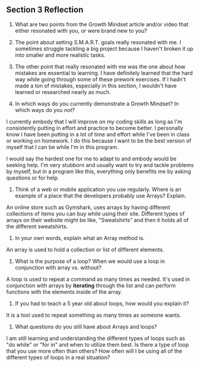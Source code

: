 ## Section 3 Reflection

1. What are two points from the Growth Mindset article and/or video that either resonated with you, or were brand new to you?

1. The point about setting S.M.A.R.T. goals really resonated with me. I sometimes struggle tackling a big project because I haven't broken it up into smaller and more realistic tasks.
2. The other point that really resonated with me was the one about how mistakes are essential to learning. I have definitely learned that the hard way while going through some of these prework exercises. If I hadn't made a ton of mistakes, especially in this section, I wouldn't have learned or researched nearly as much.

1. In which ways do you currently demonstrate a Growth Mindset? In which ways do you _not_?

I currently embody that I will improve on my coding skills as long as I'm consistently putting in effort and practice to become better. I personally know I have been putting in a lot of time and effort while I've been in class or working on homework. I do this because I want to be the best version of myself that I can be while I'm in this program.

I would say the hardest one for me to adapt to and embody would be seeking help. I'm very stubborn and usually want to try and tackle problems by myself, but in a program like this, everything only benefits me by asking questions or for help. 

1. Think of a web or mobile application you use regularly. Where is an example of a place that the developers probably use Arrays? Explain.

An online store such as Gymshark, uses arrays by having different collections of items you can buy while using their site. Different types of arrays on their website might be like, "Sweatshirts" and then it holds all of the different sweatshirts.

1. In your own words, explain what an Array method is.

An array is used to hold a collection or list of different elements.

1. What is the purpose of a loop? When we would use a loop in conjunction with array vs. without?

A loop is used to repeat a command as many times as needed. It's used in conjunction with arrays by **iterating** through the list and can perform functions with the elements inside of the array.

1. If you had to teach a 5 year old about loops, how would you explain it?

It is a tool used to repeat something as many times as someone wants.

1. What questions do you still have about Arrays and loops?

I am still learning and understanding the different types of loops such as "do while" or "for in" and when to utilize them best. Is there a type of loop that you use more often than others? How often will I be using all of the different types of loops in a real situation?
